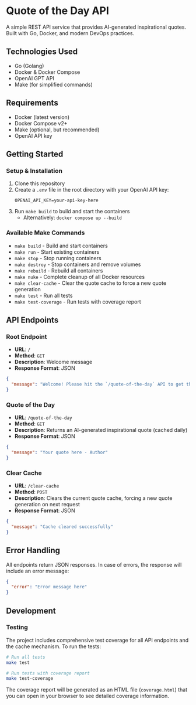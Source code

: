 # Quote of the Day API

A simple REST API service that provides AI-generated inspirational quotes. Built with Go, Docker, and modern DevOps practices.

## Technologies Used

- Go (Golang)
- Docker & Docker Compose
- OpenAI GPT API
- Make (for simplified commands)

## Requirements

- Docker (latest version)
- Docker Compose v2+
- Make (optional, but recommended)
- OpenAI API key

## Getting Started

### Setup & Installation

1. Clone this repository
2. Create a `.env` file in the root directory with your OpenAI API key:
   ```
   OPENAI_API_KEY=your-api-key-here
   ```
3. Run `make build` to build and start the containers
   - Alternatively: `docker compose up --build`

### Available Make Commands

- `make build` - Build and start containers
- `make run` - Start existing containers
- `make stop` - Stop running containers
- `make destroy` - Stop containers and remove volumes
- `make rebuild` - Rebuild all containers
- `make nuke` - Complete cleanup of all Docker resources
- `make clear-cache` - Clear the quote cache to force a new quote generation
- `make test` - Run all tests
- `make test-coverage` - Run tests with coverage report

## API Endpoints

### Root Endpoint

- **URL**: `/`
- **Method**: `GET`
- **Description**: Welcome message
- **Response Format**: JSON

```json
{
  "message": "Welcome! Please hit the `/quote-of-the-day` API to get the quote of the day."
}
```

### Quote of the Day

- **URL**: `/quote-of-the-day`
- **Method**: `GET`
- **Description**: Returns an AI-generated inspirational quote (cached daily)
- **Response Format**: JSON

```json
{
  "message": "Your quote here - Author"
}
```

### Clear Cache

- **URL**: `/clear-cache`
- **Method**: `POST`
- **Description**: Clears the current quote cache, forcing a new quote generation on next request
- **Response Format**: JSON

```json
{
  "message": "Cache cleared successfully"
}
```

## Error Handling

All endpoints return JSON responses. In case of errors, the response will include an error message:

```json
{
  "error": "Error message here"
}
```

## Development

### Testing

The project includes comprehensive test coverage for all API endpoints and the cache mechanism. To run the tests:

```bash
# Run all tests
make test

# Run tests with coverage report
make test-coverage
```

The coverage report will be generated as an HTML file (`coverage.html`) that you can open in your browser to see detailed coverage information.
